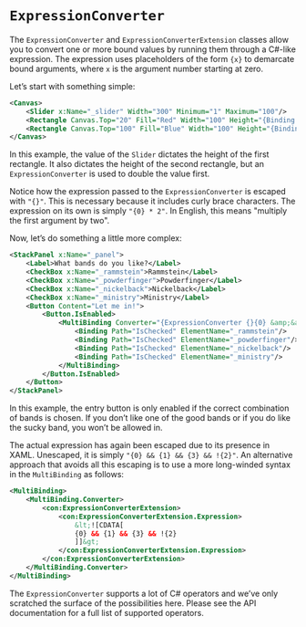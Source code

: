 # `ExpressionConverter`

The `ExpressionConverter` and `ExpressionConverterExtension` classes allow you to convert one or more bound values by running them through a C#-like expression. The expression uses placeholders of the form `{x}` to demarcate bound arguments, where `x` is the argument number starting at zero. 

Let’s start with something simple: 

```XML
<Canvas> 
    <Slider x:Name="_slider" Width="300" Minimum="1" Maximum="100"/> 
    <Rectangle Canvas.Top="20" Fill="Red" Width="100" Height="{Binding Value, ElementName=_slider}"/> 
    <Rectangle Canvas.Top="100" Fill="Blue" Width="100" Height="{Binding Value, ElementName=_slider, Converter={con:ExpressionConverter {}{0} * 2}}"/> 
</Canvas>
```

In this example, the value of the `Slider` dictates the height of the first rectangle. It also dictates the height of the second rectangle, but an `ExpressionConverter` is used to double the value first. 

Notice how the expression passed to the `ExpressionConverter` is escaped with `"{}"`. This is necessary because it includes curly brace characters. The expression on its own is simply `"{0} * 2"`. In English, this means "multiply the first argument by two". 

Now, let’s do something a little more complex: 

```XML
<StackPanel x:Name="_panel"> 
    <Label>What bands do you like?</Label> 
    <CheckBox x:Name="_rammstein">Rammstein</Label> 
    <CheckBox x:Name="_powderfinger">Powderfinger</Label> 
    <CheckBox x:Name="_nickelback">Nickelback</Label> 
    <CheckBox x:Name="_ministry">Ministry</Label> 
    <Button Content="Let me in!"> 
        <Button.IsEnabled> 
            <MultiBinding Converter="{ExpressionConverter {}{0} &amp;&amp; {1} &amp;&amp; {3} &amp;&amp; !{2}}"> 
                <Binding Path="IsChecked" ElementName="_rammstein"/> 
                <Binding Path="IsChecked" ElementName="_powderfinger"/> 
                <Binding Path="IsChecked" ElementName="_nickelback"/> 
                <Binding Path="IsChecked" ElementName="_ministry"/> 
            </MultiBinding> 
        </Button.IsEnabled> 
    </Button> 
</StackPanel>
```

In this example, the entry button is only enabled if the correct combination of bands is chosen. If you don’t like one of the good bands or if you do like the sucky band, you won’t be allowed in. 

The actual expression has again been escaped due to its presence in XAML. Unescaped, it is simply `"{0} && {1} && {3} && !{2}"`. An alternative approach that avoids all this escaping is to use a more long-winded syntax in the `MultiBinding` as follows: 

```XML
<MultiBinding> 
    <MultiBinding.Converter> 
        <con:ExpressionConverterExtension> 
            <con:ExpressionConverterExtension.Expression>
                &lt;![CDATA[
                {0} && {1} && {3} && !{2}
                ]]&gt;
            </con:ExpressionConverterExtension.Expression> 
        </con:ExpressionConverterExtension> 
    </MultiBinding.Converter> 
</MultiBinding>
```

The `ExpressionConverter` supports a lot of C# operators and we’ve only scratched the surface of the possibilities here. Please see the API documentation for a full list of supported operators.